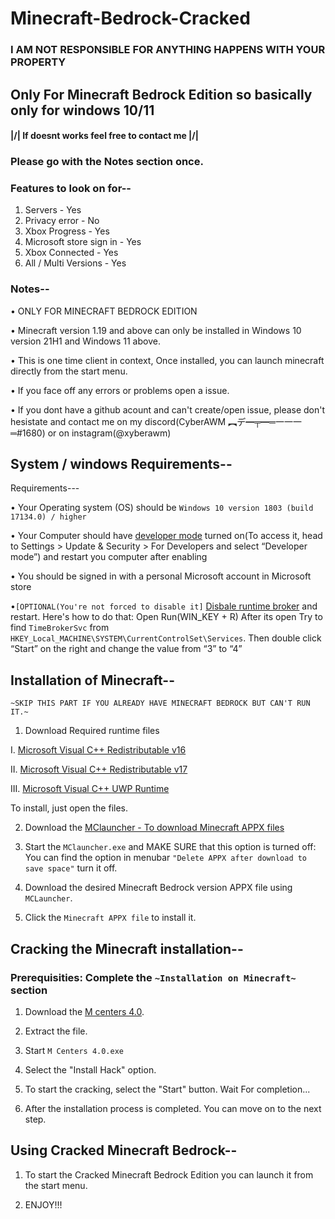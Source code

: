 # Minecraft-Bedrock-Cracked
###  I AM NOT RESPONSIBLE FOR ANYTHING HAPPENS WITH YOUR PROPERTY
## Only For Minecraft Bedrock Edition so basically only for windows 10/11
#### |/\|   If doesnt works feel free to contact me   |/\|
### Please go with the Notes section once.

### Features to look on for--
1. Servers - Yes
2. Privacy error - No
3. Xbox Progress - Yes
4. Microsoft store sign in - Yes
5. Xbox Connected - Yes
6. All / Multi Versions - Yes

### Notes--
• ONLY FOR MINECRAFT BEDROCK EDITION

• Minecraft version 1.19 and above can only be installed in Windows 10 version 21H1 and Windows 11 above.

• This is one time client in context, Once installed, you can launch minecraft directly from the start menu.

• If you face off any errors or problems open a issue.

• If you dont have a github acount and can't create/open issue, please don't hesistate and contact me on my discord(CyberAWM ︻デ━╤━═一一一═#1680) or on instagram(@xyberawm)

## System / windows Requirements--
Requirements---

• Your Operating system (OS) should be `Windows 10 version 1803 (build 17134.0) / higher`

• Your Computer should have [developer mode](https://www.wikihow.com/Enable-Developer-Mode-in-Windows-10) turned on(To access it, head to Settings > Update & Security > For Developers and select “Developer mode”) and restart you computer after enabling

• You should be signed in with a personal Microsoft account in Microsoft store

•`[OPTIONAL(You're not forced to disable it]` [Disbale runtime broker](https://www.wisecleaner.com/how-to/107-3-methods-to-fix-runtime-broker-high-cpu-usage-issue.html) and restart. 
Here's how to do that: Open Run(WIN_KEY + R) After its open Try to find `TimeBrokerSvc` from `HKEY_Local_MACHINE\SYSTEM\CurrentControlSet\Services`. Then double click “Start” on the right and change the value from “3” to “4”

## Installation of Minecraft--
`~SKIP THIS PART IF YOU ALREADY HAVE MINECRAFT BEDROCK BUT CAN'T RUN IT.~`
1. Download Required runtime files

  I. [Microsoft Visual C++ Redistributable v16](https://aka.ms/vs/16/release/vc_redist.x64.exe)
  
  II. [Microsoft Visual C++ Redistributable v17](https://aka.ms/vs/17/release/vc_redist.x64.exe)
  
  III. [Microsoft Visual C++ UWP Runtime](https://www.microsoft.com/en-sa/download/confirmation.aspx?id=102159)
  
To install, just open the files.

2. Download the [MClauncher - To download Minecraft APPX files](https://github.com/MCMrARM/mc-w10-version-launcher/releases/download/0.4.0/MCLauncher.zip)

3. Start the `MClauncher.exe` and MAKE SURE that this option is turned off:
    You can find the option in menubar `"Delete APPX after download to save space"` turn it off.
    
4. Download the desired Minecraft Bedrock version APPX file using `MCLauncher`.

5. Click the `Minecraft APPX file` to install it.

## Cracking the Minecraft installation--
### Prerequisities: Complete the `~Installation on Minecraft~` section

1. Download the [M centers 4.0](https://github.com/QwertyTheCoder/Minecraft-bedrock-cracked/releases/download/v4069/M.Centers.4.0.x64.zip).

2. Extract the file.

3. Start `M Centers 4.0.exe`

4. Select the "Install Hack" option.

5. To start the cracking, select the "Start" button.
Wait For completion...

6. After the installation process is completed. You can move on to the next step.

## Using Cracked Minecraft Bedrock--

1. To start the Cracked Minecraft Bedrock Edition you can launch it from the start menu.

2. ENJOY!!!
